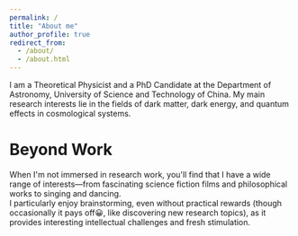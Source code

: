 ```yaml
---
permalink: /
title: "About me"
author_profile: true
redirect_from: 
  - /about/
  - /about.html
---
```


I am a Theoretical Physicist and a PhD Candidate at the Department of Astronomy, University of Science and Technology of China. My main research interests lie in the fields of dark matter, dark energy, and quantum effects in cosmological systems.

Beyond Work
======
When I'm not immersed in research work, you'll find that I have a wide range of interests—from fascinating science fiction films and philosophical works to singing and dancing. <br>I particularly enjoy brainstorming, even without practical rewards (though occasionally it pays off😀, like discovering new research topics), as it provides interesting intellectual challenges and fresh stimulation.
